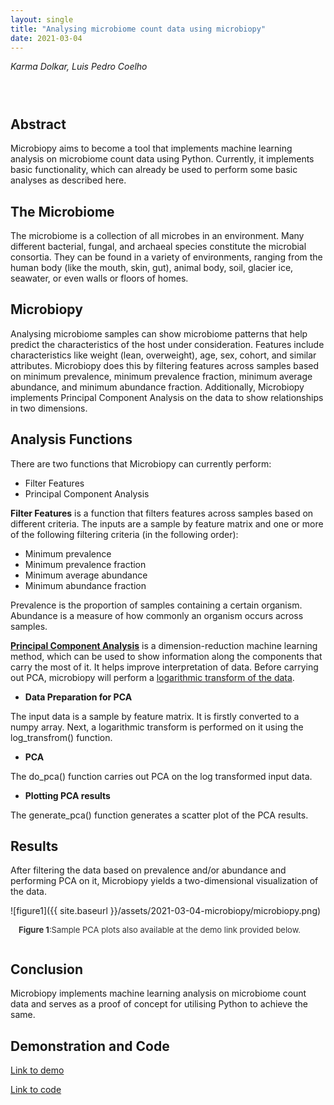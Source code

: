 ```yaml
---
layout: single
title: "Analysing microbiome count data using microbiopy"
date: 2021-03-04
---
```

<style>
div.caption {
    font-size: small;
    color: #333333;
    padding-bottom:1em;
    padding-left:1em;
    padding-right:1em;
    padding-top:0em;
}
</style>

_Karma Dolkar, Luis Pedro Coelho_

<div style="padding: 1em" markdown="1">

</div>


## Abstract

Microbiopy aims to become a tool that implements machine learning analysis on microbiome count data using Python. Currently, it implements basic functionality, which can already be used to perform some basic analyses as described here.


## The Microbiome

The microbiome is a collection of all microbes in an environment. Many different bacterial, fungal, and archaeal species constitute the microbial consortia. They can be found in a variety of environments, ranging from the human body (like the mouth, skin, gut), animal body, soil, glacier ice, seawater, or even walls or floors of homes.


## Microbiopy

Analysing microbiome samples can show microbiome patterns that help predict the characteristics of the host under consideration. Features include characteristics like weight (lean, overweight), age, sex, cohort, and similar attributes. Microbiopy does this by filtering features across samples based on minimum prevalence, minimum prevalence fraction, minimum average abundance, and minimum abundance fraction. Additionally, Microbiopy implements Principal Component Analysis on the data to show relationships in two dimensions.


## Analysis Functions

There are two functions that Microbiopy can currently perform:

- Filter Features
- Principal Component Analysis

**Filter Features** is a function that filters features across samples based on different criteria. The inputs are a sample by feature matrix and one or more of the following filtering criteria (in the following order):
- Minimum prevalence
- Minimum prevalence fraction
- Minimum average abundance
- Minimum abundance fraction

Prevalence is the proportion of samples containing a certain organism. Abundance is a measure of how commonly an organism occurs across samples.

[**Principal Component Analysis**](https://en.wikipedia.org/wiki/Principal_component_analysis#Details) is a dimension-reduction machine learning method, which can be used to show information along the components that carry the most of it. It helps improve interpretation of data. Before carrying out PCA, microbiopy will perform a [logarithmic transform of the data](https://en.wikipedia.org/wiki/Variance-stabilizing_transformation#Example:_relative_variance).

- **Data Preparation for PCA**

The input data is a sample by feature matrix. It is firstly converted to a numpy array. Next, a logarithmic transform is performed on it using the log_transfrom() function. 

- **PCA**

The do_pca() function carries out PCA on the log transformed input data.

- **Plotting PCA results**

The generate_pca() function generates a scatter plot of the PCA results.


## Results
After filtering the data based on prevalence and/or abundance and performing PCA on it, Microbiopy yields a two-dimensional visualization of the data.

![figure1]({{ site.baseurl }}/assets/2021-03-04-microbiopy/microbiopy.png)
<div class="caption"><b>Figure 1</b>:Sample PCA plots also available at the demo link provided below.</div>

## Conclusion
Microbiopy implements machine learning analysis on microbiome count data and serves as a proof of concept for utilising Python to achieve the same.


## Demonstration and Code
[Link to demo](https://mybinder.org/v2/gh/BigDataBiology/microbiopy_demo/9d19ea6d9047c8204f87112ede9822743fe174db?filepath=microbiopy_demo.ipynb)


[Link to code](https://github.com/BigDataBiology/microbiopy)
